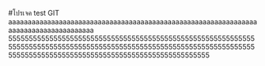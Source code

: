 #โปรเจค test GIT
aaaaaaaaaaaaaaaaaaaaaaaaaaaaaaaaaaaaaaaaaaaaaaaaaaaaaaaaaaaaaaaaaaaaaaaaaaaaaaaaaaaaaa
5555555555555555555555555555555555555555555555555555555555555555555555555555555555555555555555555555555555555555555555555555555555555555555555555555555555555555555555555
